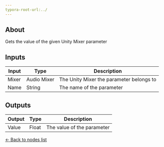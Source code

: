```yaml
---
typora-root-url:../
---
```


## About
Gets the value of the given Unity Mixer parameter

## Inputs
Input | Type | Description
------------ | ------|-------
Mixer | Audio Mixer| The Unity Mixer the parameter belongs to
Name | String | The name of the parameter

## Outputs
Output | Type| Description
------------ | -------|------
Value | Float | The value of the parameter

[<- Back to nodes list](Nodes)
